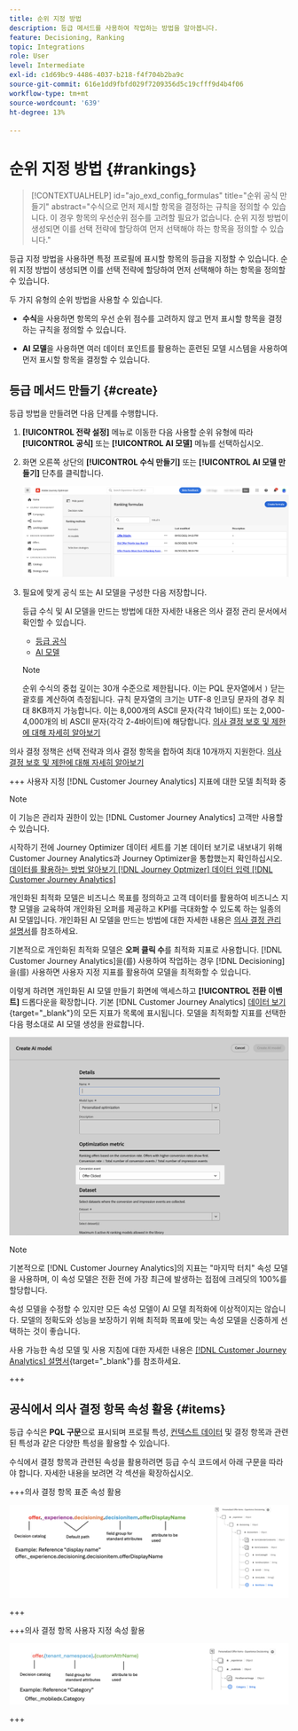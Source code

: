 ```yaml
---
title: 순위 지정 방법
description: 등급 메서드를 사용하여 작업하는 방법을 알아봅니다.
feature: Decisioning, Ranking
topic: Integrations
role: User
level: Intermediate
exl-id: c1d69bc9-4486-4037-b218-f4f704b2ba9c
source-git-commit: 616e1dd9fbfd029f7209356d5c19cfff9d4b4f06
workflow-type: tm+mt
source-wordcount: '639'
ht-degree: 13%

---
```


# 순위 지정 방법 {#rankings}

>[!CONTEXTUALHELP]
>id="ajo_exd_config_formulas"
>title="순위 공식 만들기"
>abstract="수식으로 먼저 제시할 항목을 결정하는 규칙을 정의할 수 있습니다. 이 경우 항목의 우선순위 점수를 고려할 필요가 없습니다. 순위 지정 방법이 생성되면 이를 선택 전략에 할당하여 먼저 선택해야 하는 항목을 정의할 수 있습니다."

등급 지정 방법을 사용하면 특정 프로필에 표시할 항목의 등급을 지정할 수 있습니다. 순위 지정 방법이 생성되면 이를 선택 전략에 할당하여 먼저 선택해야 하는 항목을 정의할 수 있습니다.

두 가지 유형의 순위 방법을 사용할 수 있습니다.

* **수식**&#x200B;을 사용하면 항목의 우선 순위 점수를 고려하지 않고 먼저 표시할 항목을 결정하는 규칙을 정의할 수 있습니다.

* **AI 모델**&#x200B;을 사용하면 여러 데이터 포인트를 활용하는 훈련된 모델 시스템을 사용하여 먼저 표시할 항목을 결정할 수 있습니다.

## 등급 메서드 만들기 {#create}

등급 방법을 만들려면 다음 단계를 수행합니다.

1. **[!UICONTROL 전략 설정]** 메뉴로 이동한 다음 사용할 순위 유형에 따라 **[!UICONTROL 공식]** 또는 **[!UICONTROL AI 모델]** 메뉴를 선택하십시오.

1. 화면 오른쪽 상단의 **[!UICONTROL 수식 만들기]** 또는 **[!UICONTROL AI 모델 만들기]** 단추를 클릭합니다.

   ![](assets/ranking-create.png)

1. 필요에 맞게 공식 또는 AI 모델을 구성한 다음 저장합니다.

   등급 수식 및 AI 모델을 만드는 방법에 대한 자세한 내용은 의사 결정 관리 문서에서 확인할 수 있습니다.

   * [등급 공식](../offers/ranking/create-ranking-formulas.md)
   * [AI 모델](../offers/ranking/ai-models.md)

   >[!NOTE]
   >
   >순위 수식의 중첩 깊이는 30개 수준으로 제한됩니다. 이는 PQL 문자열에서 `)` 닫는 괄호를 계산하여 측정됩니다. 규칙 문자열의 크기는 UTF-8 인코딩 문자의 경우 최대 8KB까지 가능합니다. 이는 8,000개의 ASCII 문자(각각 1바이트) 또는 2,000-4,000개의 비 ASCII 문자(각각 2-4바이트)에 해당합니다. [의사 결정 보호 및 제한에 대해 자세히 알아보기](gs-experience-decisioning.md#guardrails)

의사 결정 정책은 선택 전략과 의사 결정 항목을 합하여 최대 10개까지 지원한다. [의사 결정 보호 및 제한에 대해 자세히 알아보기](gs-experience-decisioning.md#guardrails)

+++ 사용자 지정 [!DNL Customer Journey Analytics] 지표에 대한 모델 최적화 중

>[!NOTE]
>
>이 기능은 관리자 권한이 있는 [!DNL Customer Journey Analytics] 고객만 사용할 수 있습니다.
>
>시작하기 전에 Journey Optimizer 데이터 세트를 기본 데이터 보기로 내보내기 위해 Customer Journey Analytics과 Journey Optimizer을 통합했는지 확인하십시오. [데이터를 활용하는 방법 알아보기 [!DNL Journey Optmizer] 데이터 입력 [!DNL Customer Journey Analytics]](../reports/cja-ajo.md)

개인화된 최적화 모델은 비즈니스 목표를 정의하고 고객 데이터를 활용하여 비즈니스 지향 모델을 교육하여 개인화된 오퍼를 제공하고 KPI를 극대화할 수 있도록 하는 일종의 AI 모델입니다. 개인화된 AI 모델을 만드는 방법에 대한 자세한 내용은 [의사 결정 관리 설명서](../offers/ranking/personalized-optimization-model.md)를 참조하세요.

기본적으로 개인화된 최적화 모델은 **오퍼 클릭 수**&#x200B;를 최적화 지표로 사용합니다. [!DNL Customer Journey Analytics]을(를) 사용하여 작업하는 경우 [!DNL Decisioning]을(를) 사용하면 사용자 지정 지표를 활용하여 모델을 최적화할 수 있습니다.

이렇게 하려면 개인화된 AI 모델 만들기 화면에 액세스하고 **[!UICONTROL 전환 이벤트]** 드롭다운을 확장합니다. 기본 [!DNL Customer Journey Analytics] [데이터 보기](https://experienceleague.adobe.com/en/docs/analytics-platform/using/cja-dataviews/data-views){target="_blank"}의 모든 지표가 목록에 표시됩니다. 모델을 최적화할 지표를 선택한 다음 평소대로 AI 모델 생성을 완료합니다.

![](assets/ai-ranking-custom-metrics.png)

>[!NOTE]
>
>기본적으로 [!DNL Customer Journey Analytics]의 지표는 &quot;마지막 터치&quot; 속성 모델을 사용하며, 이 속성 모델은 전환 전에 가장 최근에 발생하는 접점에 크레딧의 100%를 할당합니다.
>
>속성 모델을 수정할 수 있지만 모든 속성 모델이 AI 모델 최적화에 이상적이지는 않습니다. 모델의 정확도와 성능을 보장하기 위해 최적화 목표에 맞는 속성 모델을 신중하게 선택하는 것이 좋습니다.
>
>사용 가능한 속성 모델 및 사용 지침에 대한 자세한 내용은 [[!DNL Customer Journey Analytics] 설명서](https://experienceleague.adobe.com/en/docs/analytics-platform/using/cja-dataviews/component-settings/attribution){target="_blank"}를 참조하세요.

+++

## 공식에서 의사 결정 항목 속성 활용 {#items}

등급 수식은 **PQL 구문**&#x200B;으로 표시되며 프로필 특성, [컨텍스트 데이터](context-data.md) 및 결정 항목과 관련된 특성과 같은 다양한 특성을 활용할 수 있습니다.

수식에서 결정 항목과 관련된 속성을 활용하려면 등급 수식 코드에서 아래 구문을 따라야 합니다. 자세한 내용을 보려면 각 섹션을 확장하십시오.

+++의사 결정 항목 표준 속성 활용

![](assets/formula-attribute.png)

+++

+++의사 결정 항목 사용자 지정 속성 활용

![](assets/formula-attribute-custom.png)

+++
